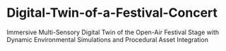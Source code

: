 # Digital-Twin-of-a-Festival-Concert
Immersive Multi-Sensory Digital Twin of the Open-Air Festival Stage with Dynamic Environmental Simulations and Procedural Asset Integration
